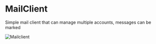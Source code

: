 # MailClient
Simple mail client that can manage multiple accounts, messages can be marked

![Mailclient](https://github.com/user-attachments/assets/8a41aecc-4d48-45f5-b466-c730d4f58d10)
